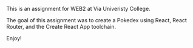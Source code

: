 This is an assignment for WEB2 at Via Univeristy College.

The goal of this assignment was to create a Pokedex using React, React Router, and the Create React App toolchain.

Enjoy!

